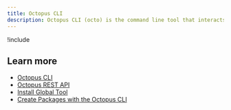 ```yaml
---
title: Octopus CLI
description: Octopus CLI (octo) is the command line tool that interacts with the Octopus REST API
---
```


!include <octopus-cli>

## Learn more

- [Octopus CLI](/docs/octopus-rest-api/octopus-cli/index.md)
- [Octopus REST API](/docs/octopus-rest-api/index.md)
- [Install Global Tool](/docs/octopus-rest-api/octopus-cli/install-global-tool.md)
- [Create Packages with the Octopus CLI](/docs/packaging-applications/create-packages/octopus-cli.md)
